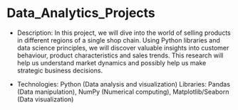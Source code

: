 # Data_Analytics_Projects
- Description:
In this project, we will dive into the world of selling products in different regions of a single shop chain. Using Python libraries and data science principles, we will discover valuable insights into customer behaviour, product characteristics and sales trends. This research will help us understand market dynamics and possibly help us make strategic business decisions.

- Technologies: 
Python (Data analysis and visualization) Libraries: Pandas (Data manipulation), NumPy (Numerical computing), Matplotlib/Seaborn (Data visualization)
